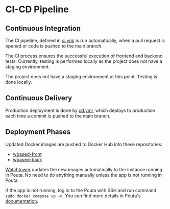# CI-CD Pipeline

## Continuous Integration

The CI pipeline, defined in [ci.yml](../.github/workflows/ci.yml) is run automatically, when a pull request is opened or code is pushed to the main branch.

The CI process ensures the successful execution of frontend and backend tests. Currently, testing is performed locally as the project does not have a staging environment.

The project does not have a staging environment at this point. Testing is done locally.

## Continuous Delivery

Production deployment is done by [cd.yml](../.github//workflows/cd.yml), which deploys to production each time a commit is pushed to the main branch.

## Deployment Phases

Updated Docker images are pushed to Docker Hub into these repositories:
  * [wbased-front](https://hub.docker.com/repository/docker/ruusukivi/wbased-front/general)
  * [wbased-back](https://hub.docker.com/repository/docker/ruusukivi/wbased-back/general)

[Watchtower](https://containrrr.dev/watchtower/) updates the new images automatically to the instance running in Pouta. No need to do anything manually unless the app is not running in Pouta. 

If the app is not running, log in to the Pouta with SSH and run command `sudo docker compose up -d`. You can find more details in Pouta's [documentation](/docs/pouta.md).
